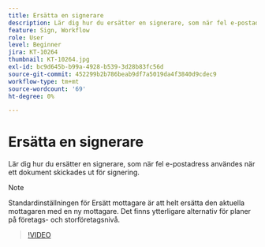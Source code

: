 ```yaml
---
title: Ersätta en signerare
description: Lär dig hur du ersätter en signerare, som när fel e-postadress användes när ett dokument skickades ut för signering
feature: Sign, Workflow
role: User
level: Beginner
jira: KT-10264
thumbnail: KT-10264.jpg
exl-id: bc9d645b-b99a-4928-b539-3d28b83fc56d
source-git-commit: 452299b2b786beab9df7a5019da4f3840d9cdec9
workflow-type: tm+mt
source-wordcount: '69'
ht-degree: 0%

---
```


# Ersätta en signerare

Lär dig hur du ersätter en signerare, som när fel e-postadress användes när ett dokument skickades ut för signering.

>[!NOTE]
>
>Standardinställningen för Ersätt mottagare är att helt ersätta den aktuella mottagaren med en ny mottagare. Det finns ytterligare alternativ för planer på företags- och storföretagsnivå.

>[!VIDEO](https://video.tv.adobe.com/v/342340?quality=12&learn=on&hidetitle=true)

